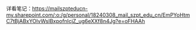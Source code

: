 详看笔记：https://mailszpteducn-my.sharepoint.com/:o:/g/personal/18240308_mail_szpt_edu_cn/EmPYoHtmC7tBjABxYOIvWsIBxpofnIcjZ_ug6eXXf8n4Jg?e=oFHAAh